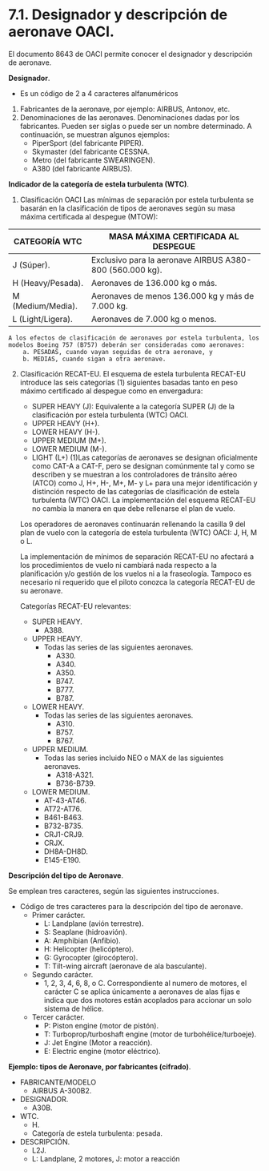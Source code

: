 
# 7.1. Designador y descripción de aeronave OACI.

El documento 8643 de OACI permite conocer el designador y descripción de aeronave.

**Designador**.
- Es un código de 2 a 4 caracteres alfanuméricos
1. Fabricantes de la aeronave, por ejemplo: AIRBUS, Antonov, etc.
2. Denominaciones de las aeronaves.
	Denominaciones dadas por los fabricantes. Pueden ser siglas o puede ser un nombre determinado. A continuación, se muestran algunos ejemplos:
	- PiperSport (del fabricante PIPER).
	- Skymaster (del fabricante CESSNA.
	- Metro (del fabricante SWEARINGEN).
	- A380 (del fabricante AIRBUS).

**Indicador de la categoría de estela turbulenta (WTC)**.

1. Clasificación OACI
	Las mínimas de separación por estela turbulenta se basarán en la clasificación de tipos de aeronaves según su masa máxima certificada al despegue (MTOW):

| CATEGORÍA WTC     | MASA MÁXIMA CERTIFICADA AL DESPEGUE                      |
| ----------------- | -------------------------------------------------------- |
| J (Súper).        | Exclusivo para la aeronave AIRBUS A380-800 (560.000 kg). |
| H (Heavy/Pesada). | Aeronaves de 136.000 kg o más.                           |
| M (Medium/Media). | Aeronaves de menos 136.000 kg y más de 7.000 kg.         |
| L (Light/Ligera). | Aeronaves de 7.000 kg o menos.                           |
	A los efectos de clasificación de aeronaves por estela turbulenta, los modelos Boeing 757 (B757) deberán ser consideradas como aeronaves:
		a. PESADAS, cuando vayan seguidas de otra aeronave, y
		b. MEDIAS, cuando sigan a otra aeronave.

2. Clasificación RECAT-EU.
	El esquema de estela turbulenta RECAT-EU introduce las seis categorías (1) siguientes basadas tanto en peso máximo certificado al despegue como en envergadura:
	- SUPER HEAVY (J): Equivalente a la categoría SUPER (J) de la clasificación por estela turbulenta (WTC) OACI.
	- UPPER HEAVY (H+).
	- LOWER HEAVY (H-).
	- UPPER MEDIUM (M+).
	- LOWER MEDIUM (M-).
	- LIGHT (L+)
	 (1)Las categorías de aeronaves se designan oficialmente como CAT-A a CAT-F, pero se designan comúnmente tal y como se describen y se muestran a los controladores de tránsito aéreo (ATCO) como J, H+, H-, M+, M- y L+ para una mejor identificación y distinción respecto de las categorías de clasificación de estela turbulenta (WTC) OACI.
	 La implementación del esquema RECAT-EU no cambia la manera en que debe rellenarse el plan de vuelo.

	 Los operadores de aeronaves continuarán rellenando la casilla 9 del plan de vuelo con la categoría de estela turbulenta (WTC) OACI: J, H, M o L.

	 La implementación de mínimos de separación RECAT-EU no afectará a los procedimientos de vuelo ni cambiará nada respecto a la planificación y/o gestión de los vuelos ni a la fraseología. Tampoco es necesario ni requerido que el piloto conozca la categoría RECAT-EU de su aeronave.

	 Categorías RECAT-EU relevantes:
	 - SUPER HEAVY.
		 - A388.
	 - UPPER HEAVY.
		 - Todas las series de las siguientes aeronaves.
			 - A330.
			 - A340.
			 - A350.
			 - B747.
			 - B777.
			 - B787.
	 - LOWER HEAVY.
		 - Todas las series de las siguientes aeronaves.
			 - A310.
			 - B757.
			 - B767.
	 - UPPER MEDIUM.
		 - Todas las series incluido NEO o MAX de las siguientes aeronaves.
			 - A318-A321.
			 - B736-B739.
	 - LOWER MEDIUM.
		 - AT-43-AT46.
		 - AT72-AT76.
		 - B461-B463.
		 - B732-B735.
		 - CRJ1-CRJ9.
		 - CRJX.
		 - DH8A-DH8D.
		 - E145-E190.

**Descripción del tipo de Aeronave**.

Se emplean tres caracteres, según las siguientes instrucciones.
- Código de tres caracteres para la descripción del tipo de aeronave.
	- Primer carácter.
		- L: Landplane (avión terrestre).
		- S: Seaplane (hidroavión).
		- A: Amphibian (Anfibio).
		- H: Helicopter (helicóptero).
		- G: Gyrocopter (girocóptero).
		- T: Tilt-wing aircraft (aeronave de ala basculante).
	- Segundo carácter.
		- 1, 2, 3, 4, 6, 8, o C. Correspondiente al numero de motores, el carácter C se aplica únicamente a aeronaves de alas fijas e indica que dos motores están acoplados para accionar un solo sistema de hélice.
	- Tercer carácter.
		- P: Piston engine (motor de pistón).
		- T: Turboprop/turboshaft engine (motor de turbohélice/turboeje).
		- J: Jet Engine (Motor a reacción).
		- E: Electric engine (motor eléctrico).

**Ejemplo: tipos de Aeronave, por fabricantes (cifrado)**.

- FABRICANTE/MODELO
	- AIRBUS A-300B2.
- DESIGNADOR.
	- A30B.
- WTC.
	- H.
	- Categoría de estela turbulenta: pesada.
- DESCRIPCIÓN.
	- L2J.
	- L: Landplane, 2 motores, J: motor a reacción

